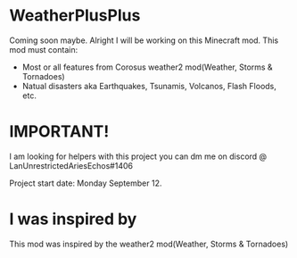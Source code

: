 # WeatherPlusPlus
Coming soon maybe.
Alright I will be working on this Minecraft mod.
This mod must contain:

- Most or all features from Corosus weather2 mod(Weather, Storms & Tornadoes)
- Natual disasters aka Earthquakes, Tsunamis, Volcanos, Flash Floods, etc.



# IMPORTANT!
I am looking for helpers with this project you can dm me on discord @ LanUnrestrictedAriesEchos#1406

Project start date: Monday September 12.

# I was inspired by

This mod was inspired by the weather2 mod(Weather, Storms & Tornadoes)
